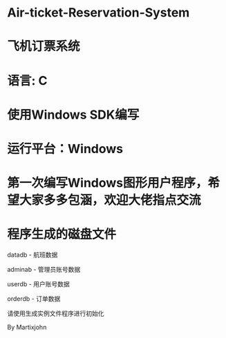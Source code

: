 # Air-ticket-Reservation-System
# 飞机订票系统

语言: C
=
使用Windows SDK编写
=
运行平台：Windows
=
第一次编写Windows图形用户程序，希望大家多多包涵，欢迎大佬指点交流
=
程序生成的磁盘文件
=
datadb - 航班数据

adminab - 管理员账号数据

userdb - 用户账号数据

orderdb - 订单数据

请使用生成实例文件程序进行初始化

By Martixjohn
